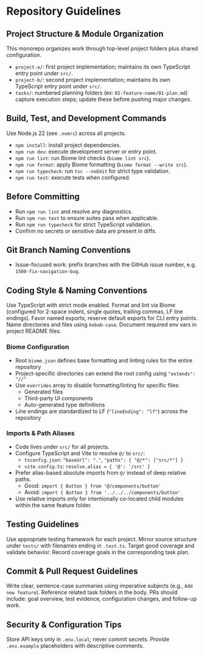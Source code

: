 # Repository Guidelines

## Project Structure & Module Organization
This monorepo organizes work through top-level project folders plus shared configuration.
- `project-a/`: first project implementation; maintains its own TypeScript entry point under `src/`.
- `project-b/`: second project implementation; maintains its own TypeScript entry point under `src/`.
- `tasks/`: numbered planning folders (ex: `02-feature-name/01-plan.md`) capture execution steps; update these before pushing major changes.

## Build, Test, and Development Commands
Use Node.js 22 (see `.nvmrc`) across all projects.
- `npm install`: install project dependencies.
- `npm run dev`: execute development server or entry point.
- `npm run lint`: run Biome lint checks (`biome lint src`).
- `npm run format`: apply Biome formatting (`biome format --write src`).
- `npm run typecheck`: run `tsc --noEmit` for strict type validation.
- `npm run test`: execute tests when configured.

## Before Committing
- Run `npm run lint` and resolve any diagnostics.
- Run `npm run test` to ensure suites pass when applicable.
- Run `npm run typecheck` for strict TypeScript validation.
- Confirm no secrets or sensitive data are present in diffs.

## Git Branch Naming Conventions
- Issue-focused work: prefix branches with the GitHub issue number, e.g. `1500-fix-navigation-bug`.

## Coding Style & Naming Conventions
Use TypeScript with strict mode enabled. Format and lint via Biome (configured for 2-space indent, single quotes, trailing commas, LF line endings). Favor named exports; reserve default exports for CLI entry points. Name directories and files using `kebab-case`. Document required env vars in project README files.

### Biome Configuration
- Root `biome.json` defines base formatting and linting rules for the entire repository
- Project-specific directories can extend the root config using `"extends": "//"`
- Use `overrides` array to disable formatting/linting for specific files:
  - Generated files
  - Third-party UI components
  - Auto-generated type definitions
- Line endings are standardized to LF (`"lineEnding": "lf"`) across the repository

### Imports & Path Aliases
- Code lives under `src/` for all projects.
- Configure TypeScript and Vite to resolve `@/` to `src/`:
  - `tsconfig.json`: `"baseUrl": "."`, `"paths": { "@/*": ["src/*"] }`
  - `vite.config.ts`: `resolve.alias = { '@': '/src' }`
- Prefer alias-based absolute imports from `@/` instead of deep relative paths.
  - Good: `import { Button } from '@/components/button'`
  - Avoid: `import { Button } from '../../../components/button'`
- Use relative imports only for intentionally co-located child modules within the same feature folder.

## Testing Guidelines
Use appropriate testing framework for each project. Mirror source structure under `tests/` with filenames ending in `.test.ts`. Target good coverage and validate behavior. Record coverage goals in the corresponding task plan.

## Commit & Pull Request Guidelines
Write clear, sentence-case summaries using imperative subjects (e.g., `Add new feature`). Reference related task folders in the body. PRs should include: goal overview, test evidence, configuration changes, and follow-up work.

## Security & Configuration Tips
Store API keys only in `.env.local`; never commit secrets. Provide `.env.example` placeholders with descriptive comments.
